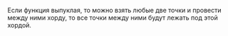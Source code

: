 Если функция выпуклая, то можно взять любые две точки и провести между ними хорду, то все точки между ними будут лежать под этой хордой.